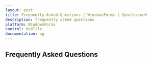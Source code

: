 ```yaml
---
layout: post
title: Frequently-Asked-Questions | WindowsForms | Syncfusion®
description: frequently asked questions
platform: WindowsForms
control: HubTile
documentation: ug
---
```


## Frequently Asked Questions

